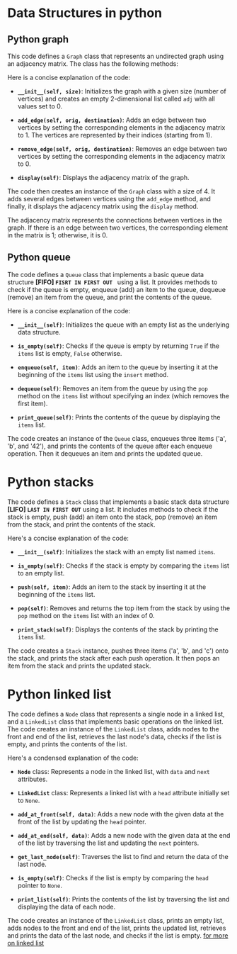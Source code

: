 # Data Structures in python


## Python graph
This code defines a `Graph` class that represents an undirected graph using an adjacency matrix. The class has the following methods:

Here is a concise explanation of the code:

- **`__init__(self, size)`**: Initializes the graph with a given size (number of vertices) and creates an empty 2-dimensional list called `adj` with all values set to 0.

- **`add_edge(self, orig, destination)`**: Adds an edge between two vertices by setting the corresponding elements in the adjacency matrix to 1. The vertices are represented by their indices (starting from 1).

- **`remove_edge(self, orig, destination)`**: Removes an edge between two vertices by setting the corresponding elements in the adjacency matrix to 0.

- **`display(self)`**: Displays the adjacency matrix of the graph.

The code then creates an instance of the `Graph` class with a size of 4. It adds several edges between vertices using the `add_edge` method, and finally, it displays the adjacency matrix using the `display` method.

The adjacency matrix represents the connections between vertices in the graph. If there is an edge between two vertices, the corresponding element in the matrix is 1; otherwise, it is 0.


## Python queue
The code defines a `Queue` class that implements a basic queue data structure **[FIFO] `FISRT IN FIRST OUT `** using a list. It provides methods to check if the queue is empty, enqueue (add) an item to the queue, dequeue (remove) an item from the queue, and print the contents of the queue.

Here is a concise explanation of the code:

- **`__init__(self)`**: Initializes the queue with an empty list as the underlying data structure.

- **`is_empty(self)`**: Checks if the queue is empty by returning `True` if the `items` list is empty, `False` otherwise.

- **`enqueue(self, item)`**: Adds an item to the queue by inserting it at the beginning of the `items` list using the `insert` method.

- **`dequeue(self)`**: Removes an item from the queue by using the `pop` method on the `items` list without specifying an index (which removes the first item).

- **`print_queue(self)`**: Prints the contents of the queue by displaying the `items` list.

The code creates an instance of the `Queue` class, enqueues three items ('a', 'b', and '42'), and prints the contents of the queue after each enqueue operation. Then it dequeues an item and prints the updated queue.


# Python stacks
The code defines a `Stack` class that implements a basic stack data structure **[LIFO] `LAST IN FIRST OUT`** using a list. It includes methods to check if the stack is empty, push (add) an item onto the stack, pop (remove) an item from the stack, and print the contents of the stack.

Here's a concise explanation of the code:

- **`__init__(self)`**: Initializes the stack with an empty list named `items`.

- **`is_empty(self)`**: Checks if the stack is empty by comparing the `items` list to an empty list.

- **`push(self, item)`**: Adds an item to the stack by inserting it at the beginning of the `items` list.

- **`pop(self)`**: Removes and returns the top item from the stack by using the `pop` method on the `items` list with an index of 0.

- **`print_stack(self)`**: Displays the contents of the stack by printing the `items` list.

The code creates a `Stack` instance, pushes three items ('a', 'b', and 'c') onto the stack, and prints the stack after each push operation. It then pops an item from the stack and prints the updated stack.


# Python linked list
The code defines a `Node` class that represents a single node in a linked list, and a `LinkedList` class that implements basic operations on the linked list. The code creates an instance of the `LinkedList` class, adds nodes to the front and end of the list, retrieves the last node's data, checks if the list is empty, and prints the contents of the list.

Here's a condensed explanation of the code:

- **`Node`** class: Represents a node in the linked list, with `data` and `next` attributes.

- **`LinkedList`** class: Represents a linked list with a `head` attribute initially set to `None`.

- **`add_at_front(self, data)`**: Adds a new node with the given data at the front of the list by updating the `head` pointer.

- **`add_at_end(self, data)`**: Adds a new node with the given data at the end of the list by traversing the list and updating the `next` pointers.

- **`get_last_node(self)`**: Traverses the list to find and return the data of the last node.

- **`is_empty(self)`**: Checks if the list is empty by comparing the `head` pointer to `None`.

- **`print_list(self)`**: Prints the contents of the list by traversing the list and displaying the data of each node.

The code creates an instance of the `LinkedList` class, prints an empty list, adds nodes to the front and end of the list, prints the updated list, retrieves and prints the data of the last node, and checks if the list is empty.
[for more on linked list](https://www.tutorialspoint.com/python_data_structure/python_linked_lists.htm#:~:text=Singly%20linked%20lists%20can%20be,to%20the%20current%20data%20element.)

